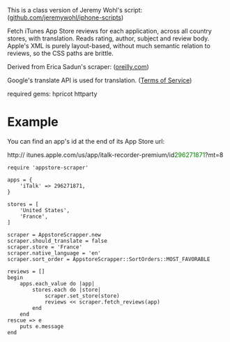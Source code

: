 This is a class version of Jeremy Wohl's script: ([github.com/jeremywohl/iphone-scripts](https://github.com/jeremywohl/iphone-scripts))

Fetch iTunes App Store reviews for each application, across all country stores, with translation. Reads rating, author, subject and review body. Apple's XML is purely layout-based, without much semantic relation to reviews, so the CSS paths are brittle.

Derived from Erica Sadun's scraper: ([oreilly.com](http://blogs.oreilly.com/iphone/2008/08/scraping-appstore-reviews.html))

Google's translate API is used for translation. ([Terms of Service](http://code.google.com/apis/language/translate/terms.html))

required gems: 
hpricot
httparty

# Example

You can find an app's id at the end of its App Store url:

http:// itunes.apple.com/us/app/italk-recorder-premium/id<font color="green">296271871</font>?mt=8


	require 'appstore-scraper'

	apps = {
  		'iTalk' => 296271871,
	}

	stores = [
		'United States',
		'France',
	]

	scraper = AppstoreScrapper.new
	scraper.should_translate = false
	scraper.store = 'France'
	scraper.native_language = 'en'
	scraper.sort_order = AppstoreScrapper::SortOrders::MOST_FAVORABLE

	reviews = []
	begin
		apps.each_value do |app|
			stores.each do |store|
				scraper.set_store(store)
				reviews << scraper.fetch_reviews(app)
			end
		end
	rescue => e
		puts e.message
	end
